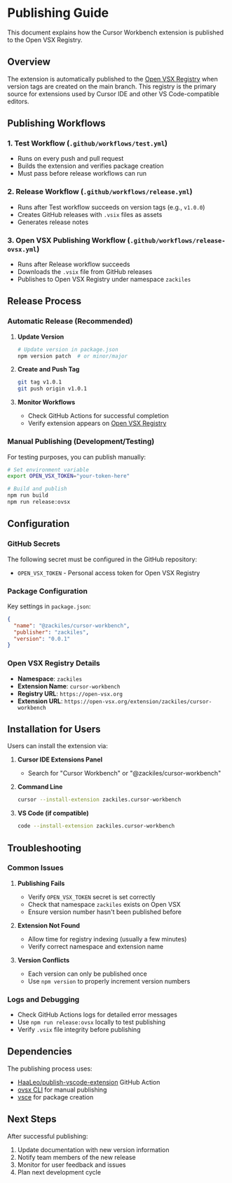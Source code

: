 # Publishing Guide

This document explains how the Cursor Workbench extension is published to the Open VSX Registry.

## Overview

The extension is automatically published to the [Open VSX Registry](https://open-vsx.org) when version tags are created on the main branch. This registry is the primary source for extensions used by Cursor IDE and other VS Code-compatible editors.

## Publishing Workflows

### 1. Test Workflow (`.github/workflows/test.yml`)
- Runs on every push and pull request
- Builds the extension and verifies package creation
- Must pass before release workflows can run

### 2. Release Workflow (`.github/workflows/release.yml`)
- Runs after Test workflow succeeds on version tags (e.g., `v1.0.0`)
- Creates GitHub releases with `.vsix` files as assets
- Generates release notes

### 3. Open VSX Publishing Workflow (`.github/workflows/release-ovsx.yml`)
- Runs after Release workflow succeeds
- Downloads the `.vsix` file from GitHub releases
- Publishes to Open VSX Registry under namespace `zackiles`

## Release Process

### Automatic Release (Recommended)

1. **Update Version**
   ```bash
   # Update version in package.json
   npm version patch  # or minor/major
   ```

2. **Create and Push Tag**
   ```bash
   git tag v1.0.1
   git push origin v1.0.1
   ```

3. **Monitor Workflows**
   - Check GitHub Actions for successful completion
   - Verify extension appears on [Open VSX Registry](https://open-vsx.org/extension/zackiles/cursor-workbench)

### Manual Publishing (Development/Testing)

For testing purposes, you can publish manually:

```bash
# Set environment variable
export OPEN_VSX_TOKEN="your-token-here"

# Build and publish
npm run build
npm run release:ovsx
```

## Configuration

### GitHub Secrets

The following secret must be configured in the GitHub repository:

- `OPEN_VSX_TOKEN` - Personal access token for Open VSX Registry

### Package Configuration

Key settings in `package.json`:

```json
{
  "name": "@zackiles/cursor-workbench",
  "publisher": "zackiles",
  "version": "0.0.1"
}
```

### Open VSX Registry Details

- **Namespace**: `zackiles`
- **Extension Name**: `cursor-workbench`
- **Registry URL**: `https://open-vsx.org`
- **Extension URL**: `https://open-vsx.org/extension/zackiles/cursor-workbench`

## Installation for Users

Users can install the extension via:

1. **Cursor IDE Extensions Panel**
   - Search for "Cursor Workbench" or "@zackiles/cursor-workbench"

2. **Command Line**
   ```bash
   cursor --install-extension zackiles.cursor-workbench
   ```

3. **VS Code (if compatible)**
   ```bash
   code --install-extension zackiles.cursor-workbench
   ```

## Troubleshooting

### Common Issues

1. **Publishing Fails**
   - Verify `OPEN_VSX_TOKEN` secret is set correctly
   - Check that namespace `zackiles` exists on Open VSX
   - Ensure version number hasn't been published before

2. **Extension Not Found**
   - Allow time for registry indexing (usually a few minutes)
   - Verify correct namespace and extension name

3. **Version Conflicts**
   - Each version can only be published once
   - Use `npm version` to properly increment version numbers

### Logs and Debugging

- Check GitHub Actions logs for detailed error messages
- Use `npm run release:ovsx` locally to test publishing
- Verify `.vsix` file integrity before publishing

## Dependencies

The publishing process uses:

- [HaaLeo/publish-vscode-extension](https://github.com/HaaLeo/publish-vscode-extension) GitHub Action
- [ovsx CLI](https://www.npmjs.com/package/ovsx) for manual publishing
- [vsce](https://www.npmjs.com/package/vsce) for package creation

## Next Steps

After successful publishing:

1. Update documentation with new version information
2. Notify team members of the new release
3. Monitor for user feedback and issues
4. Plan next development cycle

